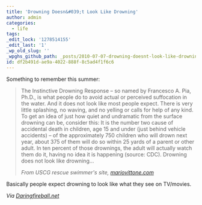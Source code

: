 ```yaml
---
title: 'Drowning Doesn&#039;t Look Like Drowning'
author: admin
categories:
  - life
tags: 
_edit_lock: '1278514155'
_edit_last: '1'
_wp_old_slug: ''
_wpghs_github_path: _posts/2010-07-07-drowning-doesnt-look-like-drowning.md
id: df2b491d-ae9a-4022-888f-8c5ad4f1f6c6
---
```

<p>Something to remember this summer:</p>
<blockquote><p>The Instinctive Drowning Response – so named by Francesco A. Pia, Ph.D.,  is what people do to avoid actual or perceived suffocation in the water.  And it does not look like most people expect.  There is very little splashing, no waving, and no yelling or calls for help of any kind.  To get an idea of just how quiet and undramatic from the surface drowning can be, consider this:  It is the number two cause of accidental death in children, age 15 and under (just behind vehicle accidents) – of the approximately 750 children who will drown next year, about 375 of them will do so within 25 yards of a parent or other adult.  In ten percent of those drownings, the adult will actually watch them do it, having no idea it is happening (source: CDC).  Drowning does not look like drowning...</p>
<p><em>From USCG rescue swimmer's site, <a href="http://mariovittone.com/2010/05/154/">mariovittone.com</a></em>
</p></blockquote>
<p>Basically people expect drowning to look like what they see on TV/movies.</p>
<p><em>Via <a href="http://daringfireball.net/linked/2010/07/07/drowning">Daringfireball.net</a></em></p>
